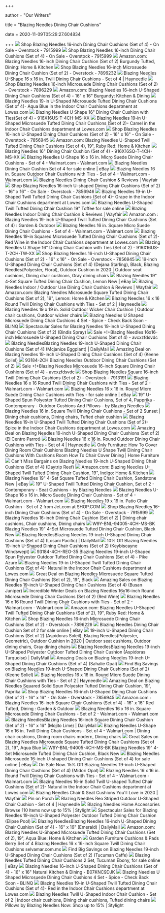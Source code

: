 +++
        
author = "Our Writers"
        
title = "Blazing Needles Dining Chair Cushions"
        
date = 2020-11-09T05:29:27.604834
        
+++
[ ![](https://ak1.ostkcdn.com/images/products/7915999/Blazing-Needles-16-inch-Dining-Chair-Cushions-Set-of-4-dc8a1d97-5757-416f-91e9-e0fa71ed75ee.jpg)](https://ak1.ostkcdn.com/images/products/7915999/Blazing-Needles-16-inch-Dining-Chair-Cushions-Set-of-4-dc8a1d97-5757-416f-91e9-e0fa71ed75ee.jpg) Shop Blazing Needles 16-inch Dining Chair Cushions (Set of 4) - On Sale -  Overstock - 7915999
[ ![](https://ak1.ostkcdn.com/images/products/7915999/Blazing-Needles-16-inch-Dining-Chair-Cushions-Set-of-4-37974e15-6715-4d99-9b3d-ee140bebe70d_600.jpg?impolicy=medium)](https://ak1.ostkcdn.com/images/products/7915999/Blazing-Needles-16-inch-Dining-Chair-Cushions-Set-of-4-37974e15-6715-4d99-9b3d-ee140bebe70d_600.jpg?impolicy=medium) Shop Blazing Needles 16-inch Dining Chair Cushions (Set of 4) - On Sale -  Overstock - 7915999
[ ![](https://images-na.ssl-images-amazon.com/images/I/81gAWUNKGQL._AC_SX522_.jpg)](https://images-na.ssl-images-amazon.com/images/I/81gAWUNKGQL._AC_SX522_.jpg) Amazon.com: Blazing Needles 16-inch Dining Chair Cushion (Set of 2)  Burgundy Tufted, Dining: Home & Kitchen
[ ![](https://ak1.ostkcdn.com/images/products/7896232/Blazing-Needles-16-inch-Microsuede-Dining-Chair-Cushion-Set-of-2-4309dc7e-3a9f-4202-9a69-f7e85bf349cb_600.jpg?impolicy=medium)](https://ak1.ostkcdn.com/images/products/7896232/Blazing-Needles-16-inch-Microsuede-Dining-Chair-Cushion-Set-of-2-4309dc7e-3a9f-4202-9a69-f7e85bf349cb_600.jpg?impolicy=medium) Shop Blazing Needles 16-inch Microsuede Dining Chair Cushion (Set of 2) -  Overstock - 7896232
[ ![](https://content.haycdn.com/mgen/master:BZN071.jpg)](https://content.haycdn.com/mgen/master:BZN071.jpg) Blazing Needles U-Shape 16 x 16 in. Twill Dining Chair Cushions - Set of 4  | Hayneedle
[ ![](https://ak1.ostkcdn.com/images/products/7896229/Blazing-Needles-16-inch-Microsuede-Dining-Chair-Cushions-Set-of-2-cdb2c1dc-dc81-4389-8a19-7d9c9b960edc_600.jpg?impolicy=medium)](https://ak1.ostkcdn.com/images/products/7896229/Blazing-Needles-16-inch-Microsuede-Dining-Chair-Cushions-Set-of-2-cdb2c1dc-dc81-4389-8a19-7d9c9b960edc_600.jpg?impolicy=medium) Shop Blazing Needles 16-inch Microsuede Dining Chair Cushions (Set of 2) -  Overstock - 7896229
[ ![](https://images-na.ssl-images-amazon.com/images/I/81mZwx7-S6L._AC_SX522_.jpg)](https://images-na.ssl-images-amazon.com/images/I/81mZwx7-S6L._AC_SX522_.jpg) Amazon.com: Blazing Needles 16-inch U-Shaped Dining Chair Cushions (Set of  4) - 16" x 16" Burgundy: Kitchen & Dining
[ ![](http://mobileimages.lowes.com/product/converted/749645/749645616718.jpg?size=mpdhi)](http://mobileimages.lowes.com/product/converted/749645/749645616718.jpg?size=mpdhi) Blazing Needles 19-in U-Shaped Microsuede Tufted Dining Chair Cushions (Set  of 4)- Aqua Blue in the Indoor Chair Cushions department at Lowes.com
[ ![](https://media.cymaxstores.com/Images/1164/1443700-L.jpg)](https://media.cymaxstores.com/Images/1164/1443700-L.jpg) Blazing Needles U Shape 16" Dining Chair Cushion with Ties(Set of 4) -  916X16US-T-4CH-MS-XX
[ ![](http://mobileimages.lowes.com/product/converted/749645/749645104574.jpg?size=pdhi)](http://mobileimages.lowes.com/product/converted/749645/749645104574.jpg?size=pdhi) Blazing Needles 19-in U-Shaped Microsuede Tufted Dining Chair Cushions (Set  of 2)- Camel in the Indoor Chair Cushions department at Lowes.com
[ ![](https://ak1.ostkcdn.com/images/products/7856945/Blazing-Needles-16-inch-U-Shaped-Twill-Dining-Chair-Cushions-Set-of-2-ac894922-14f1-435b-9e97-467b14b1c54c.jpg)](https://ak1.ostkcdn.com/images/products/7856945/Blazing-Needles-16-inch-U-Shaped-Twill-Dining-Chair-Cushions-Set-of-2-ac894922-14f1-435b-9e97-467b14b1c54c.jpg) Shop Blazing Needles 16-inch U-Shaped Dining Chair Cushions (Set of 2) -  16" x 16" - On Sale - Overstock - 7856945
[ ![](https://images-na.ssl-images-amazon.com/images/I/81ZBZwKSJFL._AC_SY355_.jpg)](https://images-na.ssl-images-amazon.com/images/I/81ZBZwKSJFL._AC_SY355_.jpg) Amazon.com: Blazing Needles U-Shaped Twill Tufted Dining Chair Cushions  (Set of 4), 19", Ruby Red: Home & Kitchen
[ ![](https://media.cymaxstores.com/Images/1164/1443694-L.jpg)](https://media.cymaxstores.com/Images/1164/1443694-L.jpg) Blazing Needles 16" Dining Chair Cushion (Set of 4) - 916X16SQ-T-4CH-MS-XX
[ ![](https://i5.walmartimages.com/asr/71590318-60f9-486a-887a-d4b0e5011bd3_1.4eead2472759cfc6b127c842e963dca2.jpeg)](https://i5.walmartimages.com/asr/71590318-60f9-486a-887a-d4b0e5011bd3_1.4eead2472759cfc6b127c842e963dca2.jpeg) Blazing Needles U-Shape 16 x 16 in. Micro Suede Dining Chair Cushions - Set  of 4 - Walmart.com - Walmart.com
[ ![](https://i.ebayimg.com/images/g/OzgAAOSwwI9ei4H5/s-l640.jpg)](https://i.ebayimg.com/images/g/OzgAAOSwwI9ei4H5/s-l640.jpg) Blazing Needles Dining Chair Cushion Set of 4 for sale online | eBay
[ ![](https://i5.walmartimages.com/asr/415a5176-e292-4b23-b093-e1e565ed8961_1.d2fe23c1e68ef3327c54b6feafbcada4.jpeg)](https://i5.walmartimages.com/asr/415a5176-e292-4b23-b093-e1e565ed8961_1.d2fe23c1e68ef3327c54b6feafbcada4.jpeg) Blazing Needles 16 in. Square Outdoor Chair Cushions with Ties - Set of 4 -  Walmart.com - Walmart.com
[ ![](https://secure.img1-fg.wfcdn.com/im/26281966/compr-r85/3237/32370104/dining-chair-cushion.jpg)](https://secure.img1-fg.wfcdn.com/im/26281966/compr-r85/3237/32370104/dining-chair-cushion.jpg) Blazing Needles Dining Chair Cushion & Reviews | Wayfair
[ ![](https://ak1.ostkcdn.com/images/products/7856946/Blazing-Needles-16-inch-U-shaped-Dining-Chair-Cushions-Set-of-2-16-x-16-d237557c-3983-4855-972e-e15ed4863447_600.jpg?impolicy=medium)](https://ak1.ostkcdn.com/images/products/7856946/Blazing-Needles-16-inch-U-shaped-Dining-Chair-Cushions-Set-of-2-16-x-16-d237557c-3983-4855-972e-e15ed4863447_600.jpg?impolicy=medium) Shop Blazing Needles 16-inch U-shaped Dining Chair Cushions (Set of 2) -  16" x 16" - On Sale - Overstock - 7856946
[ ![](http://mobileimages.lowes.com/product/converted/749645/749645612567.jpg)](http://mobileimages.lowes.com/product/converted/749645/749645612567.jpg) Blazing Needles 19-in U-Shaped Twill Tufted Dining Chair Cushions (Set of  4)- Grape in the Indoor Chair Cushions department at Lowes.com
[ ![](https://i.ebayimg.com/images/g/HyoAAOSw99hfDwRF/s-l640.jpg)](https://i.ebayimg.com/images/g/HyoAAOSw99hfDwRF/s-l640.jpg) Blazing Needles U-Shaped Twill Tufted Dining Chair Cushion 19" Toffee for  sale online
[ ![](https://secure.img1-fg.wfcdn.com/im/55012834/resize-h800-w800%5Ecompr-r85/3237/32370703/Indoor+Dining+Chair+Cushion.jpg)](https://secure.img1-fg.wfcdn.com/im/55012834/resize-h800-w800%5Ecompr-r85/3237/32370703/Indoor+Dining+Chair+Cushion.jpg) Blazing Needles Indoor Dining Chair Cushion & Reviews | Wayfair
[ ![](https://m.media-amazon.com/images/I/61eqWdh7u3L._AC_SS350_.jpg)](https://m.media-amazon.com/images/I/61eqWdh7u3L._AC_SS350_.jpg) Amazon.com : Blazing Needles 19-inch U-Shaped Twill Tufted Dining Chair  Cushions (Set of 4) : Garden & Outdoor
[ ![](https://i5.walmartimages.com/asr/36c6caa5-48ef-458c-930b-f3cfc2ecb1e3.a0107120e0622e8ac42aec52b8901391.jpeg?odnWidth=612&odnHeight=612&odnBg=ffffff)](https://i5.walmartimages.com/asr/36c6caa5-48ef-458c-930b-f3cfc2ecb1e3.a0107120e0622e8ac42aec52b8901391.jpeg?odnWidth=612&odnHeight=612&odnBg=ffffff) Blazing Needles 16 in. Square Micro Suede Dining Chair Cushions - Set of 4  - Walmart.com - Walmart.com
[ ![](http://mobileimages.lowes.com/product/converted/749645/749645617210.jpg?size=pdhi)](http://mobileimages.lowes.com/product/converted/749645/749645617210.jpg?size=pdhi) Blazing Needles 19-in Squared Microsuede Tufted Dining Chair Cushions (Set  of 2)- Red Wine in the Indoor Chair Cushions department at Lowes.com
[ ![](https://media.cymaxstores.com/Images/1164/1443699-L.jpg)](https://media.cymaxstores.com/Images/1164/1443699-L.jpg) Blazing Needles U Shape 16" Dining Chair Cushion with Ties (Set of 2) -  916X16US-T-2CH-TW-XX
[ ![](https://ak1.ostkcdn.com/images/products/7856945/Blazing-Needles-16-inch-U-Shaped-Twill-Dining-Chair-Cushions-Set-of-2-9e464172-96b5-4143-9bb9-18a332467961_600.jpg?impolicy=medium)](https://ak1.ostkcdn.com/images/products/7856945/Blazing-Needles-16-inch-U-Shaped-Twill-Dining-Chair-Cushions-Set-of-2-9e464172-96b5-4143-9bb9-18a332467961_600.jpg?impolicy=medium) Shop Blazing Needles 16-inch U-Shaped Dining Chair Cushions (Set of 2) -  16" x 16" - On Sale - Overstock - 7856945
[ ![](https://i.pinimg.com/474x/54/f6/35/54f6350f71eb26e2e0ecd96bcbeb86ea.jpg)](https://i.pinimg.com/474x/54/f6/35/54f6350f71eb26e2e0ecd96bcbeb86ea.jpg) 19-inch U-Shaped Dining Chair Cushions (Set of 4) (Dejana Starling), Black, Blazing  Needles(Polyester, Floral), Outdoor Cushion in 2020 | Outdoor seat cushions,  Dining chair cushions, Gray dining chairs
[ ![](https://i.ebayimg.com/images/g/gyoAAOSw5B9dy6qf/s-l300.jpg)](https://i.ebayimg.com/images/g/gyoAAOSw5B9dy6qf/s-l300.jpg) Blazing Needles 19" 4-Set Square Tufted Dining Chair Cushion, Lemon New |  eBay
[ ![](https://secure.img1-fg.wfcdn.com/im/23507198/compr-r85/3290/32904882/indoor-outdoor-use-dining-chair-cushion.jpg)](https://secure.img1-fg.wfcdn.com/im/23507198/compr-r85/3290/32904882/indoor-outdoor-use-dining-chair-cushion.jpg) Blazing Needles Indoor / Outdoor Use Dining Chair Cushion & Reviews |  Wayfair
[ ![](https://images-na.ssl-images-amazon.com/images/I/812kzbqG3sL._AC_SY355_.jpg)](https://images-na.ssl-images-amazon.com/images/I/812kzbqG3sL._AC_SY355_.jpg) Amazon.com: Blazing Needles Microsuede Square Tufted Dining Chair Cushions  (Set of 2), 19", Lemon: Home & Kitchen
[ ![](https://content.haycdn.com/mgen/master:BZN109.jpg)](https://content.haycdn.com/mgen/master:BZN109.jpg) Blazing Needles 16 x 16 Round Twill Dining Chair Cushions with Ties - Set  of 2 | Hayneedle
[ ![](https://i.pinimg.com/originals/f7/a0/91/f7a0916ea4067f8d98229521305c0a39.jpg)](https://i.pinimg.com/originals/f7/a0/91/f7a0916ea4067f8d98229521305c0a39.jpg) Blazing Needles 19 x 19 in. Solid Outdoor Wicker Chair Cushion | Outdoor chair  cushions, Outdoor wicker chairs
[ ![](https://inventory-photos-1.global.ssl.fastly.net/4268005/original/43ff2517ac6b.jpg.jpg?1518548795)](https://inventory-photos-1.global.ssl.fastly.net/4268005/original/43ff2517ac6b.jpg.jpg?1518548795) Blazing Needles U Shaped Microsuede Dining Chair Cushions 4 Set - Spice -  Check Back Soon - BLINQ
[ ![](https://images.prod.meredith.com/product/4980faf79a2b16c60b7af21dd73be823/1583834464217/l/19-inch-u-shaped-dining-chair-cushions-set-of-2-bindis-spray)](https://images.prod.meredith.com/product/4980faf79a2b16c60b7af21dd73be823/1583834464217/l/19-inch-u-shaped-dining-chair-cushions-set-of-2-bindis-spray) Spectacular Sales for Blazing Needles 19-inch U-Shaped Dining Chair Cushions  (Set of 2) (Bindis Spray)
[ ![](http://ak1.ostkcdn.com/images/products/8578275/P15851952.jpg)](http://ak1.ostkcdn.com/images/products/8578275/P15851952.jpg) Sale +!+Blazing Needles 16x16-inch Microsuede U-Shaped Dining Chair Cushions  (Set of 4) - avcxzfdsvdc
[ ![](https://ak1.ostkcdn.com/images/products/30979537/19-inch-U-Shaped-Dining-Chair-Cushions-Set-of-4-bb516642-b7c1-48cb-b1a5-951c12c3f2a4_320.jpg)](https://ak1.ostkcdn.com/images/products/30979537/19-inch-U-Shaped-Dining-Chair-Cushions-Set-of-4-bb516642-b7c1-48cb-b1a5-951c12c3f2a4_320.jpg) Blazing NeedlesBlazing Needles 19-inch U-Shaped Dining Chair Cushions (Set  of 4) (Mcjanice Eggplant) | DailyMail
[ ![](https://images.prod.meredith.com/product/70668d6f337dc24aeadc130376c68079/1595757843025/l/blazing-needles-19-inch-u-shaped-dining-chair-cushions-set-of-4-keene-soliel)](https://images.prod.meredith.com/product/70668d6f337dc24aeadc130376c68079/1595757843025/l/blazing-needles-19-inch-u-shaped-dining-chair-cushions-set-of-4-keene-soliel) Amazing Deal on Blazing Needles 19-inch U-Shaped Dining Chair Cushions (Set  of 4) (Keene Soliel)
[ ![](https://c.shld.net/rpx/i/s/pi/mp/20571/prod_8560505422?src=http%3A%2F%2Fak1.ostkcdn.com%2Fimages%2Fproducts%2F3402851%2FOutdoor-Dining-Chair-Cushions-Set-of-2-11308077-b70e-4720-8235-4f6187998361.jpg&d=3fdabefe3703e270d1845d4596d52f41f64d7c50&hei=333&wid=333&op_sharpen=1)](https://c.shld.net/rpx/i/s/pi/mp/20571/prod_8560505422?src=http%3A%2F%2Fak1.ostkcdn.com%2Fimages%2Fproducts%2F3402851%2FOutdoor-Dining-Chair-Cushions-Set-of-2-11308077-b70e-4720-8235-4f6187998361.jpg&d=3fdabefe3703e270d1845d4596d52f41f64d7c50&hei=333&wid=333&op_sharpen=1) 93184-2CH Blazing Needles Outdoor Dining Chair Cushions (Set of 2)
[ ![](http://ak1.ostkcdn.com/images/products/7896230/P15276934.jpg)](http://ak1.ostkcdn.com/images/products/7896230/P15276934.jpg) Sale +!+Blazing Needles Microsuede 16-inch Square Dining Chair Cushions  (Set of 4) - avcxzfdsvdc
[ ![](https://ak1.ostkcdn.com/images/products/7913191/Blazing-Needles-Square-16-inch-Twill-Dining-Chair-Cushions-Set-of-2-55624c62-5f58-434d-9d0f-d2c3a4e4420d_600.jpg?impolicy=medium)](https://ak1.ostkcdn.com/images/products/7913191/Blazing-Needles-Square-16-inch-Twill-Dining-Chair-Cushions-Set-of-2-55624c62-5f58-434d-9d0f-d2c3a4e4420d_600.jpg?impolicy=medium) Shop Blazing Needles Square 16-inch Twill Dining Chair Cushions (Set of 2)  - Overstock - 7913191
[ ![](https://i5.walmartimages.com/asr/058f0935-4d0d-4029-b957-17912557e073.2f32d782e9eb32541eab8c65fd674122.jpeg)](https://i5.walmartimages.com/asr/058f0935-4d0d-4029-b957-17912557e073.2f32d782e9eb32541eab8c65fd674122.jpeg) Blazing Needles 16 x 16 Round Twill Dining Chair Cushions with Ties - Set  of 2 - Walmart.com - Walmart.com
[ ![](https://i.ebayimg.com/images/g/DVkAAOSwb~Bbbt34/s-l640.jpg)](https://i.ebayimg.com/images/g/DVkAAOSwb~Bbbt34/s-l640.jpg) Blazing Needles 16 x 16 in. Round Micro Suede Dining Chair Cushions with  Ties - for sale online | eBay
[ ![](https://st.hzcdn.com/simgs/4fc1b30c0d77e812_4-9121/home-design.jpg)](https://st.hzcdn.com/simgs/4fc1b30c0d77e812_4-9121/home-design.jpg) 19" U-Shaped Spun Polyester Tufted Dining Chair Cushions, Set of 4,  Papprika - Contemporary - Outdoor Cushions And Pillows - by Blazing Needles
[ ![](https://i.pinimg.com/originals/94/5b/ea/945bea69e1e7ee26691a38488af4ebae.jpg)](https://i.pinimg.com/originals/94/5b/ea/945bea69e1e7ee26691a38488af4ebae.jpg) Blazing Needles 16 in. Square Twill Dining Chair Cushions - Set of 2 Sunset  | Dining chair cushions, Dining chairs, Tufted chair cushion
[ ![](http://mobileimages.lowes.com/product/converted/749645/749645612390.jpg?size=pdhi)](http://mobileimages.lowes.com/product/converted/749645/749645612390.jpg?size=pdhi) Blazing Needles 19-in U-Shaped Twill Tufted Dining Chair Cushions (Set of  2)- Spice in the Indoor Chair Cushions department at Lowes.com
[ ![](https://images.prod.meredith.com/product/83eb65407abaa6feff963702bf2710e5/1583834469381/l/19-inch-u-shaped-dining-chair-cushions-set-of-2-el-centro-parrot)](https://images.prod.meredith.com/product/83eb65407abaa6feff963702bf2710e5/1583834469381/l/19-inch-u-shaped-dining-chair-cushions-set-of-2-el-centro-parrot) Amazing Deal on Blazing Needles 19-inch U-Shaped Dining Chair Cushions (Set  of 2) (El Centro Parrot)
[ ![](https://content.haycdn.com/mgen/master:BZN111.jpg)](https://content.haycdn.com/mgen/master:BZN111.jpg) Blazing Needles 16 x 16 in. Round Outdoor Dining Chair Cushions with Ties -  Set of 4 | Hayneedle
[ ![](https://wtsenates.info/wp-content/uploads/2020/08/how-to-cover-dining-room-chair-cushions-blazing-needles-u-shape-twill-dining-chair-cushions-with-cushions-room-how-to-chair-cover-dining-.jpg)](https://wtsenates.info/wp-content/uploads/2020/08/how-to-cover-dining-room-chair-cushions-blazing-needles-u-shape-twill-dining-chair-cushions-with-cushions-room-how-to-chair-cover-dining-.jpg) Only Furniture: How To Cover Dining Room Chair Cushions Blazing Needles U  Shape Twill Dining Chair Cushions With Cushions Room How To Chair Cover  Dining | Home Furniture
[ ![](https://images.prod.meredith.com/product/d78ab74766ca74506bafca3c83cc5ca4/1595757871302/l/blazing-needles-19-inch-u-shaped-dining-chair-cushions-set-of-4-daytrip-reef)](https://images.prod.meredith.com/product/d78ab74766ca74506bafca3c83cc5ca4/1595757871302/l/blazing-needles-19-inch-u-shaped-dining-chair-cushions-set-of-4-daytrip-reef) Can't Miss Bargains on Blazing Needles 19-inch U-Shaped Dining Chair  Cushions (Set of 4) (Daytrip Reef)
[ ![](https://images-na.ssl-images-amazon.com/images/I/91IcVhEiq6L._AC_SL1500_.jpg)](https://images-na.ssl-images-amazon.com/images/I/91IcVhEiq6L._AC_SL1500_.jpg) Amazon.com: Blazing Needles U-Shaped Twill Tufted Dining Chair Cushion,  19", Indigo: Home & Kitchen
[ ![](https://i.ebayimg.com/images/g/GOEAAOSwvzFdy6qV/s-l300.jpg)](https://i.ebayimg.com/images/g/GOEAAOSwvzFdy6qV/s-l300.jpg) Blazing Needles 19" 4-Set Square Tufted Dining Chair Cushion, Sandstone New  | eBay
[ ![](https://st.hzcdn.com/simgs/ed81a6010a53fedc_4-3279/home-design.jpg)](https://st.hzcdn.com/simgs/ed81a6010a53fedc_4-3279/home-design.jpg) 19" U-Shaped Twill Tufted Dining Chair Cushion, Set of 2 - Contemporary - Seat  Cushions - by Blazing Needles
[ ![](https://i5.walmartimages.com/asr/0f723101-a73b-4d4a-a9eb-485fc7e87f1d_1.df480820deefcedc9f5417422a269c3a.jpeg?odnWidth=612&odnHeight=612&odnBg=ffffff)](https://i5.walmartimages.com/asr/0f723101-a73b-4d4a-a9eb-485fc7e87f1d_1.df480820deefcedc9f5417422a269c3a.jpeg?odnWidth=612&odnHeight=612&odnBg=ffffff) Blazing Needles U-Shape 16 x 16 in. Micro Suede Dining Chair Cushions - Set  of 4 - Walmart.com - Walmart.com
[ ![](https://img.shop.com/Image/260000/263500/263538/products/1705649111__400x400__.jpg)](https://img.shop.com/Image/260000/263500/263538/products/1705649111__400x400__.jpg) Blazing Needles 19 x 19 in. Patio Chair Cushion - Set of 2 from Jet.com at  SHOP.COM
[ ![](https://ak1.ostkcdn.com/images/products/7915999/Blazing-Needles-16-inch-Dining-Chair-Cushions-Set-of-4-47318f8f-6ed0-4002-89ee-c9c36c308799_600.jpg?impolicy=medium)](https://ak1.ostkcdn.com/images/products/7915999/Blazing-Needles-16-inch-Dining-Chair-Cushions-Set-of-4-47318f8f-6ed0-4002-89ee-c9c36c308799_600.jpg?impolicy=medium) Shop Blazing Needles 16-inch Dining Chair Cushions (Set of 4) - On Sale -  Overstock - 7915999
[ ![](https://i.pinimg.com/originals/fd/fa/92/fdfa923730bfb479e8a0946387c58f97.jpg)](https://i.pinimg.com/originals/fd/fa/92/fdfa923730bfb479e8a0946387c58f97.jpg) Blazing Needles 16-inch Dining Chair Cushion (Set of 2) | Dining chair  cushions, Chair cushions, Dining chairs
[ ![](https://c.shld.net/rpx/i/s/pi/mp/10384322/prod_17008751138?src=https%3A%2F%2Fi.ebayimg.com%2Fimages%2Fg%2FN6EAAOSwFINdy6qZ%2Fs-l1600.jpg&d=3a57a846481cc5177eaa6b8b660052c69d4aea81&hei=333&wid=333&op_sharpen=1)](https://c.shld.net/rpx/i/s/pi/mp/10384322/prod_17008751138?src=https%3A%2F%2Fi.ebayimg.com%2Fimages%2Fg%2FN6EAAOSwFINdy6qZ%2Fs-l1600.jpg&d=3a57a846481cc5177eaa6b8b660052c69d4aea81&hei=333&wid=333&op_sharpen=1) W9Y-BNL-94005-4CH-MS-BK Blazing Needles 19" 4-Set Microsuede Tufted Dining  Chair Cushion, Black New
[ ![](https://ak1.ostkcdn.com/images/products/30979195/19-inch-U-Shaped-Dining-Chair-Cushions-Set-of-4-c9187314-610e-451e-9a46-28eef27a827f_320.jpg)](https://ak1.ostkcdn.com/images/products/30979195/19-inch-U-Shaped-Dining-Chair-Cushions-Set-of-4-c9187314-610e-451e-9a46-28eef27a827f_320.jpg) Blazing NeedlesBlazing Needles 19-inch U-Shaped Dining Chair Cushions (Set  of 4) (Losani Pacific) | DailyMail
[ ![](https://images.prod.meredith.com/product/d60811955e0264b45cbcb453aeb37e9b/1583834476005/l/19-inch-u-shaped-dining-chair-cushions-set-of-2-keybiscayne-windswept)](https://images.prod.meredith.com/product/d60811955e0264b45cbcb453aeb37e9b/1583834476005/l/19-inch-u-shaped-dining-chair-cushions-set-of-2-keybiscayne-windswept) 10% Off Blazing Needles 19-inch U-Shaped Dining Chair Cushions (Set of 2)  (Keybiscayne Windswept)
[ ![](https://c.shld.net/rpx/i/s/pi/mp/36562/prod_4422778426?src=http%3A%2F%2Fapp.virventures.com%2Finventoryapp%2Fproductimages%2FBLAZ-931844CHREO35.jpg&d=0b57312ad58248170245eec773b084a9909f5c8e&?hei=64&wid=64&qlt=50)](https://c.shld.net/rpx/i/s/pi/mp/36562/prod_4422778426?src=http%3A%2F%2Fapp.virventures.com%2Finventoryapp%2Fproductimages%2FBLAZ-931844CHREO35.jpg&d=0b57312ad58248170245eec773b084a9909f5c8e&?hei=64&wid=64&qlt=50) 93184-4CH-REO-35 Blazing Needles 19-inch U-Shaped Spun Polyester Outdoor  Tufted Dining Chair Cushions (Set of 4) - Pike Azure
[ ![](http://mobileimages.lowes.com/product/converted/749645/749645612505.jpg?size=pdhi)](http://mobileimages.lowes.com/product/converted/749645/749645612505.jpg?size=pdhi) Blazing Needles 19-in U-Shaped Twill Tufted Dining Chair Cushions (Set of  4)- Natural in the Indoor Chair Cushions department at Lowes.com
[ ![](https://images.prod.meredith.com/product/6eb0bb86d5a433e7364f808c36d3020e/1601632949225/l/blazing-needles-microsuede-square-tufted-dining-chair-cushions-set-of-2-19-black)](https://images.prod.meredith.com/product/6eb0bb86d5a433e7364f808c36d3020e/1601632949225/l/blazing-needles-microsuede-square-tufted-dining-chair-cushions-set-of-2-19-black) Great Deal on Blazing Needles Microsuede Square Tufted Dining Chair Cushions  (Set of 2), 19", Black
[ ![](https://images.prod.meredith.com/product/b035dcfa219ba9e9aceb8fb3d36f6b9d/1595757860510/l/blazing-needles-19-inch-u-shaped-dining-chair-cushions-set-of-4-busan-juniper)](https://images.prod.meredith.com/product/b035dcfa219ba9e9aceb8fb3d36f6b9d/1595757860510/l/blazing-needles-19-inch-u-shaped-dining-chair-cushions-set-of-4-busan-juniper) Amazing Sales on Blazing Needles 19-inch U-Shaped Dining Chair Cushions  (Set of 4) (Busan Juniper)
[ ![](https://images.prod.meredith.com/product/d806f50956ac449ee82ad9f070165a10/4909d1f5ecb97c8d808063cdb4b3344eae8a16a2eda07f1391f9a8f49b0e6d8b/l/blazing-needles-16x16-inch-round-microsuede-dining-chair-cushions-set-of-2-red-wine)](https://images.prod.meredith.com/product/d806f50956ac449ee82ad9f070165a10/4909d1f5ecb97c8d808063cdb4b3344eae8a16a2eda07f1391f9a8f49b0e6d8b/l/blazing-needles-16x16-inch-round-microsuede-dining-chair-cushions-set-of-2-red-wine) Incredible Winter Deals on Blazing Needles 16x16-inch Round Microsuede Dining  Chair Cushions (Set of 2) (Red Wine)
[ ![](https://i5.walmartimages.com/asr/f6ed0bf0-2641-4a1e-88df-175a15fead4b_1.fb421f5816b1dbad88be160ba934ab84.jpeg)](https://i5.walmartimages.com/asr/f6ed0bf0-2641-4a1e-88df-175a15fead4b_1.fb421f5816b1dbad88be160ba934ab84.jpeg) Blazing Needles 16 x 16 Round Twill Dining Chair Cushions with Ties - Set  of 2 - Walmart.com - Walmart.com
[ ![](https://images-na.ssl-images-amazon.com/images/I/81P3P03Ax3L._AC_SL1500_.jpg)](https://images-na.ssl-images-amazon.com/images/I/81P3P03Ax3L._AC_SL1500_.jpg) Amazon.com: Blazing Needles U-Shaped Twill Tufted Dining Chair Cushions  (Set of 2), 19", Ruby Red: Home & Kitchen
[ ![](https://ak1.ostkcdn.com/images/products/7896229/Blazing-Needles-16-inch-Microsuede-Dining-Chair-Cushions-Set-of-2-8c07f782-b3da-454c-ae60-97ca81a3d347_600.jpg?impolicy=medium)](https://ak1.ostkcdn.com/images/products/7896229/Blazing-Needles-16-inch-Microsuede-Dining-Chair-Cushions-Set-of-2-8c07f782-b3da-454c-ae60-97ca81a3d347_600.jpg?impolicy=medium) Shop Blazing Needles 16-inch Microsuede Dining Chair Cushions (Set of 2) -  Overstock - 7896229
[ ![](https://i.ebayimg.com/images/g/t6YAAOSwxNte7KIV/s-l1600.jpg)](https://i.ebayimg.com/images/g/t6YAAOSwxNte7KIV/s-l1600.jpg) Blazing Needles Dining Chair Cushion Set of 2 for sale online | eBay
[ ![](https://i.pinimg.com/474x/f1/f2/f7/f1f2f7228decfab38c8aef7a9fb92ff5.jpg)](https://i.pinimg.com/474x/f1/f2/f7/f1f2f7228decfab38c8aef7a9fb92ff5.jpg) 19-inch U-Shaped Dining Chair Cushions (Set of 2) (Aspidoras Soleil), Blazing  Needles(Polyester, Geometric), Outdoor Cushion in 2020 | Outdoor seat  cushions, Outdoor dining chairs, Gray dining chairs
[ ![](https://ak1.ostkcdn.com/images/products/30979840/19-inch-U-Shaped-Spun-Polyester-Outdoor-Tufted-Dining-Chair-Cushion-fb0dbaf1-04c8-4769-954d-9518a9d7e8e1_320.jpg)](https://ak1.ostkcdn.com/images/products/30979840/19-inch-U-Shaped-Spun-Polyester-Outdoor-Tufted-Dining-Chair-Cushion-fb0dbaf1-04c8-4769-954d-9518a9d7e8e1_320.jpg) Blazing NeedlesBlazing Needles 19-inch U-Shaped Polyester Outdoor Tufted Dining  Chair Cushion (Aspidoras Turquoise) | DailyMail
[ ![](https://images.prod.meredith.com/product/54fa639299dc494d7b5f04e0fafeedba/1595757835873/l/blazing-needles-19-inch-u-shaped-dining-chair-cushions-set-of-4-sahalie-opal)](https://images.prod.meredith.com/product/54fa639299dc494d7b5f04e0fafeedba/1595757835873/l/blazing-needles-19-inch-u-shaped-dining-chair-cushions-set-of-4-sahalie-opal) Amazing Deals on Blazing Needles 19-inch U-Shaped Dining Chair Cushions  (Set of 4) (Sahalie Opal)
[ ![](https://images.prod.meredith.com/product/eaa33abae597777d389184706e73d963/1595757876407/l/blazing-needles-19-inch-u-shaped-dining-chair-cushions-set-of-2-keene-soliel)](https://images.prod.meredith.com/product/eaa33abae597777d389184706e73d963/1595757876407/l/blazing-needles-19-inch-u-shaped-dining-chair-cushions-set-of-2-keene-soliel) Find Big Savings on Blazing Needles 19-inch U-Shaped Dining Chair Cushions  (Set of 2) (Keene Soliel)
[ ![](https://content.haycdn.com/mgen/master:BZN107.jpg)](https://content.haycdn.com/mgen/master:BZN107.jpg) Blazing Needles 16 x 16 in. Round Micro Suede Dining Chair Cushions with  Ties - Set of 2 | Hayneedle
[ ![](https://images.prod.meredith.com/product/44c64b2cbe55c1ad9acf44540e4604d7/1511622014003/l/blazing-needles-squared-solid-spun-polyester-tufted-dining-chair-cushion-19-paprika)](https://images.prod.meredith.com/product/44c64b2cbe55c1ad9acf44540e4604d7/1511622014003/l/blazing-needles-squared-solid-spun-polyester-tufted-dining-chair-cushion-19-paprika) Amazing Deal on Blazing Needles Squared Solid Spun Polyester Tufted Dining  Chair Cushion, 19", Paprika
[ ![](https://ak1.ostkcdn.com/images/products/7856945/Blazing-Needles-16-inch-U-Shaped-Twill-Dining-Chair-Cushions-Set-of-2-ea96d98f-5cc4-40b1-a59b-38830def86c2_600.jpg?impolicy=medium)](https://ak1.ostkcdn.com/images/products/7856945/Blazing-Needles-16-inch-U-Shaped-Twill-Dining-Chair-Cushions-Set-of-2-ea96d98f-5cc4-40b1-a59b-38830def86c2_600.jpg?impolicy=medium) Shop Blazing Needles 16-inch U-Shaped Dining Chair Cushions (Set of 2) -  16" x 16" - On Sale - Overstock - 7856945
[ ![](https://images-na.ssl-images-amazon.com/images/I/81QfMa055sL._AC_SL1500_.jpg)](https://images-na.ssl-images-amazon.com/images/I/81QfMa055sL._AC_SL1500_.jpg) Amazon.com : Blazing Needles 16-inch Square Chair Cushions (Set of 4) - 16"  x 16" Red Tufted, Dining : Garden & Outdoor
[ ![](https://i5.walmartimages.com/asr/7889f58e-c088-4a0f-b8f7-21926a8ef94f.853b7d407ea99c9d8c6767c3a2b35c3a.jpeg?odnWidth=612&odnHeight=612&odnBg=ffffff)](https://i5.walmartimages.com/asr/7889f58e-c088-4a0f-b8f7-21926a8ef94f.853b7d407ea99c9d8c6767c3a2b35c3a.jpeg?odnWidth=612&odnHeight=612&odnBg=ffffff) Blazing Needles 16 x 16 in. Square Microsuede Dining Chair Cushions - Set  of 2 - Walmart.com - Walmart.com
[ ![](https://ak1.ostkcdn.com/images/products/7923797/Blazing-Needles-16-inch-Square-Dining-Chair-Cushion-Set-of-2-16-x-16-7c3d3548-999d-46ad-a64b-3d6802fb4063_320.jpg)](https://ak1.ostkcdn.com/images/products/7923797/Blazing-Needles-16-inch-Square-Dining-Chair-Cushion-Set-of-2-16-x-16-7c3d3548-999d-46ad-a64b-3d6802fb4063_320.jpg) Blazing NeedlesBlazing Needles 16-inch Square Dining Chair Cushion (Set of  2) - 16" x 16" (Mojito Lime) | DailyMail
[ ![](https://i.pinimg.com/474x/2a/c5/8b/2ac58b7ec6bdda14b6a8f9133f8aa208.jpg)](https://i.pinimg.com/474x/2a/c5/8b/2ac58b7ec6bdda14b6a8f9133f8aa208.jpg) Blazing Needles U-Shape 16 x 16 in. Twill Dining Chair Cushions - Set of 4  - Walmart.com | Dining chair cushions, Dining room chairs modern, Dining  chairs
[ ![](https://images.prod.meredith.com/product/f5d24f955a6c5eff2cb8618d1c6a70b5/1601632987076/l/blazing-needles-microsuede-square-tufted-dining-chair-cushions-set-of-2-19-aqua-blue)](https://images.prod.meredith.com/product/f5d24f955a6c5eff2cb8618d1c6a70b5/1601632987076/l/blazing-needles-microsuede-square-tufted-dining-chair-cushions-set-of-2-19-aqua-blue) Great Sales on Blazing Needles Microsuede Square Tufted Dining Chair  Cushions (Set of 2), 19", Aqua Blue
[ ![](https://c.shld.net/rpx/i/s/pi/mp/10384322/prod_17008751038?src=https%3A%2F%2Fi.ebayimg.com%2Fimages%2Fg%2F0EgAAOSww%7Ehdy6qZ%2Fs-l1600.jpg&d=931cc224213aaea01227256b8acd10ae297e1e75&?hei=64&wid=64&qlt=50)](https://c.shld.net/rpx/i/s/pi/mp/10384322/prod_17008751038?src=https%3A%2F%2Fi.ebayimg.com%2Fimages%2Fg%2F0EgAAOSww%7Ehdy6qZ%2Fs-l1600.jpg&d=931cc224213aaea01227256b8acd10ae297e1e75&?hei=64&wid=64&qlt=50) W9Y-BNL-94005-4CH-MS-BK Blazing Needles 19" 4-Set Microsuede Tufted Dining  Chair Cushion, Black New
[ ![](https://i.ebayimg.com/images/g/e3cAAOSwiK5fTujp/s-l1600.jpg)](https://i.ebayimg.com/images/g/e3cAAOSwiK5fTujp/s-l1600.jpg) Blazing Needles Microsuede 16-inch U-shaped Dining Chair Cushions (Set of  4) for sale online | eBay
[ ![](https://images.prod.meredith.com/product/db5c49789bf18466260b99d38c999dea/1595757872599/l/blazing-needles-19-inch-u-shaped-dining-chair-cushions-set-of-4-midori-opal)](https://images.prod.meredith.com/product/db5c49789bf18466260b99d38c999dea/1595757872599/l/blazing-needles-19-inch-u-shaped-dining-chair-cushions-set-of-4-midori-opal) On Sale Now. 15% Off Blazing Needles 19-inch U-Shaped Dining Chair Cushions  (Set of 4) (Midori Opal)
[ ![](https://i5.walmartimages.com/asr/9d6f65b5-bb96-4522-946b-a6d3ab590928_1.d47b2e65b38b6af384db5229ed55c61b.jpeg)](https://i5.walmartimages.com/asr/9d6f65b5-bb96-4522-946b-a6d3ab590928_1.d47b2e65b38b6af384db5229ed55c61b.jpeg) Blazing Needles 16 x 16 in. Round Twill Dining Chair Cushions with Ties -  Set of 4 - Walmart.com - Walmart.com
[ ![](https://mobileimages.lowes.com/product/converted/749645/749645612284.jpg?size=lg)](https://mobileimages.lowes.com/product/converted/749645/749645612284.jpg?size=lg) Blazing Needles 16-in Solid Twill U-shaped Tufted Chair Cushions (Set of  2)- Natural in the Indoor Chair Cushions department at Lowes.com
[ ![](https://secure.img1-fg.wfcdn.com/im/43592371/resize-h160-w160%5Ecompr-r85/1050/10506509/Blazing+Needles+Indoor/Outdoor+Lounge+Chair+Cushion+%2528Set+of+2%2529.jpg)](https://secure.img1-fg.wfcdn.com/im/43592371/resize-h160-w160%5Ecompr-r85/1050/10506509/Blazing+Needles+Indoor/Outdoor+Lounge+Chair+Cushion+%2528Set+of+2%2529.jpg) Blazing Needles Chair & Seat Cushions You'll Love in 2020 | Wayfair
[ ![](https://i.pinimg.com/originals/df/04/97/df049741e270af96ad0e5eadc95a027b.jpg)](https://i.pinimg.com/originals/df/04/97/df049741e270af96ad0e5eadc95a027b.jpg) Pin on Porch
[ ![](https://content.haycdn.com/mgen/master:BZN176.jpg?is=654,654,0xffffff)](https://content.haycdn.com/mgen/master:BZN176.jpg?is=654,654,0xffffff) Blazing Needles Reo Striped Outdoor U-Shaped Chair Cushion - Set of 4 |  Hayneedle
[ ![](https://images.stylight.net/image/upload/e_trim/t_web_product_330x440max_nobg/q_auto:eco,f_auto/aeqabooakfz8yfbmp2du.jpg)](https://images.stylight.net/image/upload/e_trim/t_web_product_330x440max_nobg/q_auto:eco,f_auto/aeqabooakfz8yfbmp2du.jpg) Blazing Needles Home Accessories  Browse 110 Items now up to 15% |  Stylight
[ ![](https://images.prod.meredith.com/product/bc31fffcaf9e6ee6c47f7a60f07d5f03/1586772248413/l/19-inch-u-shaped-spun-polyester-outdoor-tufted-dining-chair-cushion-elipse-pool)](https://images.prod.meredith.com/product/bc31fffcaf9e6ee6c47f7a60f07d5f03/1586772248413/l/19-inch-u-shaped-spun-polyester-outdoor-tufted-dining-chair-cushion-elipse-pool) Spectacular Sales for Blazing Needles 19-inch U-Shaped Polyester Outdoor  Tufted Dining Chair Cushion (Elipse Pool)
[ ![](https://ak1.ostkcdn.com/images/products/8856280/Blazing-Needles-16x16-inch-Solid-U-Shaped-Outdoor-Spun-Polyester-Chair-Cushions-Set-of-4-7fd7006d-152e-480e-b13f-1ad9457ec440_320.jpg)](https://ak1.ostkcdn.com/images/products/8856280/Blazing-Needles-16x16-inch-Solid-U-Shaped-Outdoor-Spun-Polyester-Chair-Cushions-Set-of-4-7fd7006d-152e-480e-b13f-1ad9457ec440_320.jpg) Blazing NeedlesBlazing Needles 16-inch U-Shaped Dining Chair Cushion (Set  of 4) - 16" x 16" (Emerald) | DailyMail
[ ![](https://images-na.ssl-images-amazon.com/images/I/91-CuDUQpTL._AC_SL1500_.jpg)](https://images-na.ssl-images-amazon.com/images/I/91-CuDUQpTL._AC_SL1500_.jpg) Amazon.com: Blazing Needles U-Shaped Microsuede Tufted Dining Chair Cushions  (Set of 2), 19", Aqua Blue: Home & Kitchen
[ ![](https://ak1.ostkcdn.com/images/products/7923797/Blazing-Needles-16-x-16-inch-Square-Twill-Dining-Chair-Cushions-Set-of-2-9ed891b0-9de6-44a1-826b-b45e0838c8fd_600.jpg)](https://ak1.ostkcdn.com/images/products/7923797/Blazing-Needles-16-x-16-inch-Square-Twill-Dining-Chair-Cushions-Set-of-2-9ed891b0-9de6-44a1-826b-b45e0838c8fd_600.jpg) Garden Furniture Cushions & Pads Berry Set of 4 Blazing Needles 16 x  16-inch Square Twill Dining Chair Cushions selvamar.com.mx
[ ![](https://images.prod.meredith.com/product/0c795f78bc4976ae3b9c5c51c321c890/1583834459771/l/19-inch-u-shaped-dining-chair-cushions-set-of-2-tucuman-caffe)](https://images.prod.meredith.com/product/0c795f78bc4976ae3b9c5c51c321c890/1583834459771/l/19-inch-u-shaped-dining-chair-cushions-set-of-2-tucuman-caffe) Find Big Savings on Blazing Needles 19-inch U-Shaped Dining Chair Cushions  (Set of 2) (Tucuman Caffe)
[ ![](https://i.ebayimg.com/images/g/-hoAAOSwn~Jdw~Pn/s-l225.jpg)](https://i.ebayimg.com/images/g/-hoAAOSwn~Jdw~Pn/s-l225.jpg) Blazing Needles Tufted Dining Chair Cushions 2 Set, Tucuman Ebony, for sale  online | eBay
[ ![](http://www.paleodyn.net/images/category_3/PICTURESQUE%202pcs%20Set%20Soft%20Grey%20Seat%20Pads%20for%20Dining%20Chair%2040x40cm%20Cushion%202PCS%20B07SXGFPFT.jpg)](http://www.paleodyn.net/images/category_3/PICTURESQUE%202pcs%20Set%20Soft%20Grey%20Seat%20Pads%20for%20Dining%20Chair%2040x40cm%20Cushion%202PCS%20B07SXGFPFT.jpg) Blazing Needles 16-inch U-Shaped Dining Chair Cushions (Set of 4) - 16" x  16" Natural Kitchen & Dining - B07KNC9DJK
[ ![](https://inventory-photos-0.global.ssl.fastly.net/4354047/original/2a1fca1f3b3e.jpg.jpg?1521581207)](https://inventory-photos-0.global.ssl.fastly.net/4354047/original/2a1fca1f3b3e.jpg.jpg?1521581207) Blazing Needles U Shaped Microsuede Dining Chair Cushions 4 Set - Spice -  Check Back Soon - BLINQ
[ ![](http://mobileimages.lowes.com/product/converted/749645/749645612581.jpg?size=pdhi)](http://mobileimages.lowes.com/product/converted/749645/749645612581.jpg?size=pdhi) Blazing Needles 19-in U-Shaped Twill Tufted Dining Chair Cushions (Set of  4)- Red in the Indoor Chair Cushions department at Lowes.com
[ ![](https://i.pinimg.com/originals/24/95/55/2495553c16fb88ba8fb39932e8c12369.jpg)](https://i.pinimg.com/originals/24/95/55/2495553c16fb88ba8fb39932e8c12369.jpg) Blazing Needles Twill U-Shaped Indoor Chair Cushion - Set of 2 | Indoor chair  cushions, Dining chair cushions, Tufted dining chairs
[ ![](https://images.stylight.net/image/upload/t_web_product_330x440max_nobg/q_auto:eco,f_auto/dcy7yvrwz2gmhbxgdwrv.jpg)](https://images.stylight.net/image/upload/t_web_product_330x440max_nobg/q_auto:eco,f_auto/dcy7yvrwz2gmhbxgdwrv.jpg) Pillows by Blazing Needles  Now: Shop up to 15% | Stylight
